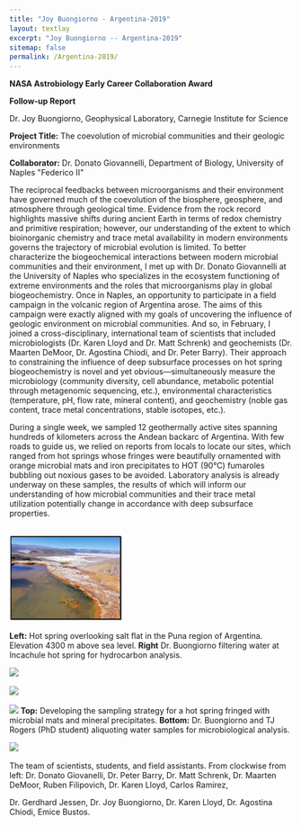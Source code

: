 ```yaml
---
title: "Joy Buongiorno - Argentina-2019"
layout: textlay
excerpt: "Joy Buongiorno -- Argentina-2019"
sitemap: false
permalink: /Argentina-2019/
---
```


**NASA Astrobiology Early Career Collaboration Award**

**Follow-up Report**

Dr. Joy Buongiorno, Geophysical Laboratory, Carnegie Institute for Science

**Project Title:** The coevolution of microbial communities and their geologic environments

**Collaborator:** Dr. Donato Giovannelli, Department of Biology, University of Naples &quot;Federico II&quot;

The reciprocal feedbacks between microorganisms and their environment have governed much of the coevolution of the biosphere, geosphere, and atmosphere through geological time. Evidence from the rock record highlights massive shifts during ancient Earth in terms of redox chemistry and primitive respiration; however, our understanding of the extent to which bioinorganic chemistry and trace metal availability in modern environments governs the trajectory of microbial evolution is limited. To better characterize the biogeochemical interactions between modern microbial communities and their environment, I met up with Dr. Donato Giovannelli at the University of Naples who specializes in the ecosystem functioning of extreme environments and the roles that microorganisms play in global biogeochemistry. Once in Naples, an opportunity to participate in a field campaign in the volcanic region of Argentina arose. The aims of this campaign were exactly aligned with my goals of uncovering the influence of geologic environment on microbial communities. And so, in February, I joined a cross-disciplinary, international team of scientists that included microbiologists (Dr. Karen Lloyd and Dr. Matt Schrenk) and geochemists (Dr. Maarten DeMoor, Dr. Agostina Chiodi, and Dr. Peter Barry). Their approach to constraining the influence of deep subsurface processes on hot spring biogeochemistry is novel and yet obvious—simultaneously measure the microbiology (community diversity, cell abundance, metabolic potential through metagenomic sequencing, etc.), environmental characteristics (temperature, pH, flow rate, mineral content), and geochemistry (noble gas content, trace metal concentrations, stable isotopes, etc.).

During a single week, we sampled 12 geothermally active sites spanning hundreds of kilometers across the Andean backarc of Argentina. With few roads to guide us, we relied on reports from locals to locate our sites, which ranged from hot springs whose fringes were beautifully ornamented with orange microbial mats and iron precipitates to HOT (90&deg;C) fumaroles bubbling out noxious gases to be avoided. Laboratory analysis is already underway on these samples, the results of which will inform our understanding of how microbial communities and their trace metal utilization potentially change in accordance with deep subsurface properties.

<br>
  <img src='/images/blogpic/Argentina-2019.png' style="width: 40%; float: left' /><br/> <img src='/images/blogpic/Joy-samples.png' style="width: 40%; float: right' /><br/>

**Left:** Hot spring overlooking salt flat in the Puna region of Argentina. Elevation 4300 m above sea level. **Right** Dr. Buongiorno filtering water at Incachule hot spring for hydrocarbon analysis.

![](RackMultipart20200609-4-1utb4xu_html_9966fd7613165491.gif)

![](RackMultipart20200609-4-1utb4xu_html_54c0e3fc4c2d95fc.gif)

![](RackMultipart20200609-4-1utb4xu_html_33a636daf9666b18.gif) **Top:** Developing the sampling strategy for a hot spring fringed with microbial mats and mineral precipitates. **Bottom:** Dr. Buongiorno and TJ Rogers (PhD student) aliquoting water samples for microbiological analysis.

![](RackMultipart20200609-4-1utb4xu_html_b7a029f49995405c.gif)

The team of scientists, students, and field assistants. From clockwise from left: Dr. Donato Giovanelli, Dr. Peter Barry, Dr. Matt Schrenk, Dr. Maarten DeMoor, Ruben Filipovich, Dr. Karen Lloyd, Carlos Ramirez,

Dr. Gerdhard Jessen, Dr. Joy Buongiorno, Dr. Karen Lloyd, Dr. Agostina Chiodi, Emice Bustos.